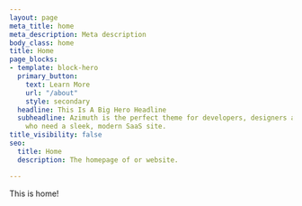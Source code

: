 ```yaml
---
layout: page
meta_title: home
meta_description: Meta description
body_class: home
title: Home
page_blocks:
- template: block-hero
  primary_button:
    text: Learn More
    url: "/about"
    style: secondary
  headline: This Is A Big Hero Headline
  subheadline: Azimuth is the perfect theme for developers, designers and entrepreneurs
    who need a sleek, modern SaaS site.
title_visibility: false
seo:
  title: Home
  description: The homepage of or website.

---
```

This is home!